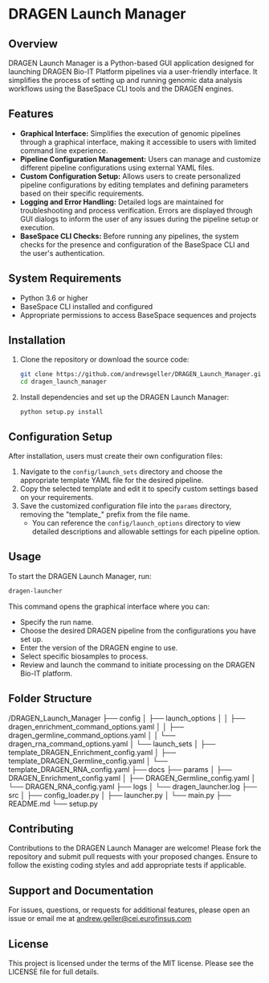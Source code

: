 # DRAGEN Launch Manager

## Overview
DRAGEN Launch Manager is a Python-based GUI application designed for launching DRAGEN Bio-IT Platform pipelines via a user-friendly interface. It simplifies the process of setting up and running genomic data analysis workflows using the BaseSpace CLI tools and the DRAGEN engines.

## Features
- **Graphical Interface:** Simplifies the execution of genomic pipelines through a graphical interface, making it accessible to users with limited command line experience.
- **Pipeline Configuration Management:** Users can manage and customize different pipeline configurations using external YAML files.
- **Custom Configuration Setup:** Allows users to create personalized pipeline configurations by editing templates and defining parameters based on their specific requirements.
- **Logging and Error Handling:** Detailed logs are maintained for troubleshooting and process verification. Errors are displayed through GUI dialogs to inform the user of any issues during the pipeline setup or execution.
- **BaseSpace CLI Checks:** Before running any pipelines, the system checks for the presence and configuration of the BaseSpace CLI and the user's authentication.

## System Requirements
- Python 3.6 or higher
- BaseSpace CLI installed and configured
- Appropriate permissions to access BaseSpace sequences and projects

## Installation
1. Clone the repository or download the source code:
    ```bash
    git clone https://github.com/andrewsgeller/DRAGEN_Launch_Manager.git
    cd dragen_launch_manager
    ```
2. Install dependencies and set up the DRAGEN Launch Manager:
    ```arduino
    python setup.py install
    ```

## Configuration Setup
After installation, users must create their own configuration files:
1. Navigate to the `config/launch_sets` directory and choose the appropriate template YAML file for the desired pipeline.
2. Copy the selected template and edit it to specify custom settings based on your requirements.
3. Save the customized configuration file into the `params` directory, removing the "template_" prefix from the file name.
   - You can reference the `config/launch_options` directory to view detailed descriptions and allowable settings for each pipeline option.

## Usage
To start the DRAGEN Launch Manager, run:
```bash
dragen-launcher
```

This command opens the graphical interface where you can:

- Specify the run name.
- Choose the desired DRAGEN pipeline from the configurations you have set up.
- Enter the version of the DRAGEN engine to use.
- Select specific biosamples to process.
- Review and launch the command to initiate processing on the DRAGEN Bio-IT platform.

## Folder Structure

/DRAGEN_Launch_Manager
├── config
│   ├── launch_options
│   │   ├── dragen_enrichment_command_options.yaml
│   │   ├── dragen_germline_command_options.yaml
│   │   └── dragen_rna_command_options.yaml
│   └── launch_sets
│       ├── template_DRAGEN_Enrichment_config.yaml
│       ├── template_DRAGEN_Germline_config.yaml
│       └── template_DRAGEN_RNA_config.yaml
├── docs
├── params
│   ├── DRAGEN_Enrichment_config.yaml
│   ├── DRAGEN_Germline_config.yaml
│   └── DRAGEN_RNA_config.yaml
├── logs
│   └── dragen_launcher.log
├── src
│   ├── config_loader.py
│   ├── launcher.py
│   └── main.py
├── README.md
└── setup.py

## Contributing
Contributions to the DRAGEN Launch Manager are welcome! Please fork the repository and submit pull requests with your proposed changes. Ensure to follow the existing coding styles and add appropriate tests if applicable.

## Support and Documentation
For issues, questions, or requests for additional features, please open an issue or email me at andrew.geller@cei.eurofinsus.com

## License
This project is licensed under the terms of the MIT license. Please see the LICENSE file for full details.

